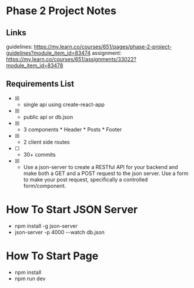 # Phase 2 Project Notes

## Links
guidelines: https://my.learn.co/courses/651/pages/phase-2-project-guidelines?module_item_id=83474
assignment: https://my.learn.co/courses/651/assignments/33022?module_item_id=83478

## Requirements List
- [X] - single api using create-react-app
- [X] - public api or db.json
- [X] - 3 components
        * Header
        * Posts
        * Footer
- [X] - 2 client side routes
- [ ] - 30+ commits
- [X] - Use a json-server to create a RESTful API for your backend and make both a GET and a POST request to the json server. Use a 
        form to make your post request, specifically a controlled form/component. 

# How To Start JSON Server
- npm install -g json-server
- json-server -p 4000 --watch db.json

# How To Start Page
- npm install
- npm run dev